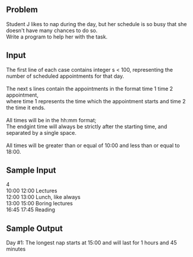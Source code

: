 ## Problem
Student J likes to nap during the day, but her schedule is so busy that she doesn't have many chances to do so.
<br> Write a program to help her with the task.

## Input
The first line of each case contains integer s < 100, representing the number of scheduled appointments for that day.
<br>
<br> The next s lines contain the appointments in the format time 1 time 2 appointment,
<br> where time 1 represents the time which the appointment starts and time 2 the time it ends.
<br>
<br> All times will be in the hh:mm format;
<br> The endgint time will always be strictly after the starting time, and separated by a single space.
<br>
<br> All times will be greater than or equal of 10:00 and less than or equal to 18:00.

## Sample Input
4
<br> 10:00 12:00 Lectures
<br> 12:00 13:00 Lunch, like always
<br> 13:00 15:00 Boring lectures
<br> 16:45 17:45 Reading

## Sample Output
Day #1: The longest nap starts at 15:00 and will last for 1 hours and 45 minutes
